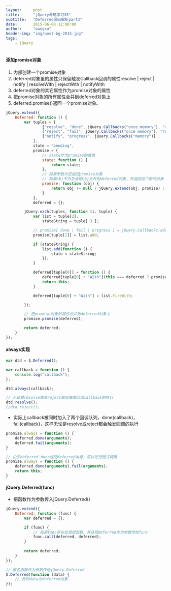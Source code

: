```yaml
---
layout:     post
title:      "jQuery源码学习35"
subtitle:   "Deferred源码解析part3"
date:       2015-06-08 12:00:00
author:     "wangxu"
header-img: "img/post-bg-2015.jpg"
tags:
    - jQuery
---
```


#### 添加promise对象

1. 内部创建一个promise对象
2. deferred对象里的属性只保留触发Callback回调的属性resolve | reject | notify | resolveWith | rejectWith | notifyWith
3. deferred对象的其它属性作为promise对象的属性
4. 把promise对象的所有属性合并到deferred对象上
5. deferred.promise()返回一个promise对象。

```javascript
jQuery.extend({
	Deferred: function () {
		var tuples = [
				["resolve", "done", jQuery.Callbacks("once memory"), "resolved"],
				["reject", "fail", jQuery.Callbacks("once memory"), "rejected"],
				["notify", "progress", jQuery.Callbacks("memory")]
			],
			state = "pending",
			promise = {
				// state作为promise的属性
				state: function () {
					return state;
				},
				// 如果参数为空返回promise对象
				// 如果obj不为空会把obj合并到deferred对象，并返回这个新的对象
				promise: function (obj) {
					return obj != null ? jQuery.extend(obj, promise) : promise;
				}
			},
			deferred = {};

		jQuery.each(tuples, function (i, tuple) {
			var list = tuple[2],
				stateString = tuple[ 3 ];

			// promise[ done | fail | progress ] = jQuery.Callbacks.add
			promise[tuple[1]] = list.add;

			if (stateString) {
				list.add(function () {
					state = stateString;
				});
			}

			deferred[tuple[0]] = function () {
				deferred[tuple[0] + "With"](this === deferred ? promise : this, arguments);
				return this;
			}

			deferred[tuple[0] + "With"] = list.fireWith;

		});

		// 把promise对象的属性合并到deferred对象上
		promise.promise(deferred);

		return deferred;
	}
});
```

#### always实现

```javascript
var dtd = $.Deferred();

var callback = function () {
	console.log("callback");
};

dtd.always(callback);

// 无论是resolve或者reject都会触发回调callback的执行
dtd.resolve();
//dtd.reject();
```

* 实际上callback被同时加入了两个回调队列，done(callback)，fail(callback)，这样无论是resolve或reject都会触发回调的执行

```javascript
promise.always = function () {
	deferred.done(arguments);
	deferred.fail(arguments);
}

// 由于deferred.done返回deferred本身，可以进行链式调用
promise.always = function () {
	deferred.done(arguments).fail(arguments);
	return this;
}
```

#### jQuery.Deferred(func)

* 把函数作为参数传入jQuery.Deferred()

```javascript
jQuery.extend({
	Deferred: function (func) {
		var deferred = {};

		if (func) {
			// 如果func存在会调用函数，并且把deferred作为参数传给func
			func.call(deferred, deferred);
		}
		
		return deferred;
	}
});

// 匿名函数作为参数传给jQuery.Deferred
$.Deferred(function (data) {
	// 此时data为deferred对象
});
```



